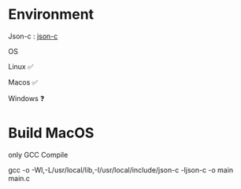 # Environment

Json-c : [json-c](https://github.com/json-c/json-c)

OS

Linux ✅

Macos ✅

Windows ❓


# Build MacOS

only GCC Compile

gcc -o -Wl,-L/usr/local/lib,-I/usr/local/include/json-c -ljson-c -o main main.c

